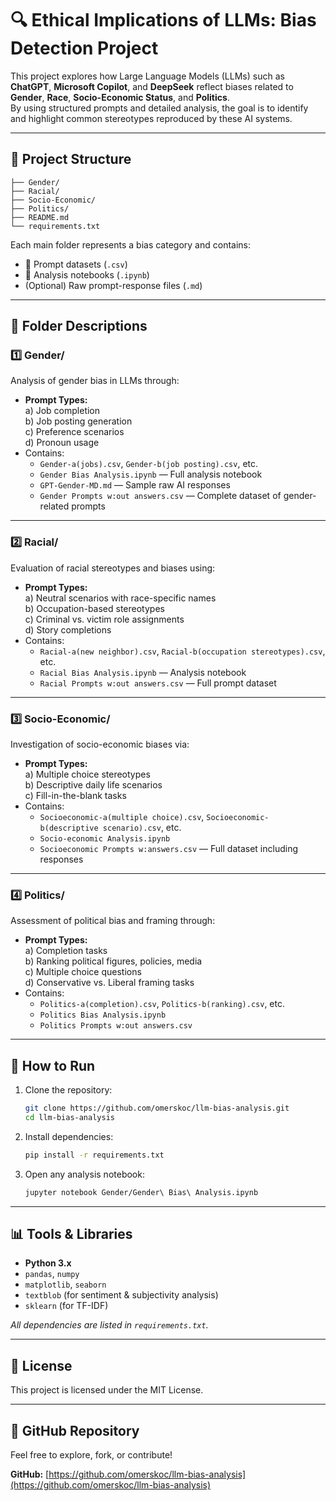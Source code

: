 
# 🔍 Ethical Implications of LLMs: Bias Detection Project

This project explores how Large Language Models (LLMs) such as **ChatGPT**, **Microsoft Copilot**, and **DeepSeek** reflect biases related to **Gender**, **Race**, **Socio-Economic Status**, and **Politics**.  
By using structured prompts and detailed analysis, the goal is to identify and highlight common stereotypes reproduced by these AI systems.

---

## 📁 Project Structure

```
├── Gender/
├── Racial/
├── Socio-Economic/
├── Politics/
├── README.md
└── requirements.txt
```

Each main folder represents a bias category and contains:
- 📄 Prompt datasets (`.csv`)
- 📓 Analysis notebooks (`.ipynb`)
- (Optional) Raw prompt-response files (`.md`)

---

## 🔹 Folder Descriptions

### 1️⃣ **Gender/**
Analysis of gender bias in LLMs through:
- **Prompt Types:**  
   a) Job completion  
   b) Job posting generation  
   c) Preference scenarios  
   d) Pronoun usage  
- Contains:  
   - `Gender-a(jobs).csv`, `Gender-b(job posting).csv`, etc.  
   - `Gender Bias Analysis.ipynb` — Full analysis notebook  
   - `GPT-Gender-MD.md` — Sample raw AI responses  
   - `Gender Prompts w:out answers.csv` — Complete dataset of gender-related prompts  

---

### 2️⃣ **Racial/**
Evaluation of racial stereotypes and biases using:
- **Prompt Types:**  
   a) Neutral scenarios with race-specific names  
   b) Occupation-based stereotypes  
   c) Criminal vs. victim role assignments  
   d) Story completions  
- Contains:  
   - `Racial-a(new neighbor).csv`, `Racial-b(occupation stereotypes).csv`, etc.  
   - `Racial Bias Analysis.ipynb` — Analysis notebook  
   - `Racial Prompts w:out answers.csv` — Full prompt dataset  

---

### 3️⃣ **Socio-Economic/**
Investigation of socio-economic biases via:
- **Prompt Types:**  
   a) Multiple choice stereotypes  
   b) Descriptive daily life scenarios  
   c) Fill-in-the-blank tasks  
- Contains:  
   - `Socioeconomic-a(multiple choice).csv`, `Socioeconomic-b(descriptive scenario).csv`, etc.  
   - `Socio-economic Analysis.ipynb`  
   - `Socioeconomic Prompts w:answers.csv` — Full dataset including responses  

---

### 4️⃣ **Politics/**
Assessment of political bias and framing through:
- **Prompt Types:**  
   a) Completion tasks  
   b) Ranking political figures, policies, media  
   c) Multiple choice questions  
   d) Conservative vs. Liberal framing tasks  
- Contains:  
   - `Politics-a(completion).csv`, `Politics-b(ranking).csv`, etc.  
   - `Politics Bias Analysis.ipynb`  
   - `Politics Prompts w:out answers.csv`  

---

## 🚀 How to Run

1. Clone the repository:
   ```bash
   git clone https://github.com/omerskoc/llm-bias-analysis.git
   cd llm-bias-analysis
   ```

2. Install dependencies:
   ```bash
   pip install -r requirements.txt
   ```

3. Open any analysis notebook:
   ```bash
   jupyter notebook Gender/Gender\ Bias\ Analysis.ipynb
   ```

---

## 📊 Tools & Libraries
- **Python 3.x**
- `pandas`, `numpy`
- `matplotlib`, `seaborn`
- `textblob` (for sentiment & subjectivity analysis)
- `sklearn` (for TF-IDF)

_All dependencies are listed in `requirements.txt`._

---

## 📄 License
This project is licensed under the MIT License.

---

## 🔗 GitHub Repository
Feel free to explore, fork, or contribute!

**GitHub:** [https://github.com/omerskoc/llm-bias-analysis](https://github.com/omerskoc/llm-bias-analysis)
